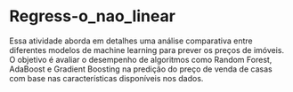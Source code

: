 # Regress-o_nao_linear
Essa atividade aborda em detalhes uma análise comparativa entre diferentes modelos de machine learning para prever os preços de imóveis. O objetivo é avaliar o desempenho de algoritmos como Random Forest, AdaBoost e Gradient Boosting na predição do preço de venda de casas com base nas características disponíveis nos dados.
